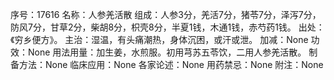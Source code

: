 序号：17616
名称：人参羌活散
组成：人参3分，羌活7分，猪苓7分，泽泻7分，防风7分，甘草2分，柴胡8分，枳壳8分，半夏1钱，木通1钱，赤芍药1钱。
出处：《穷乡便方》。
主治：湿温，有头痛潮热，身体沉困，或汗或泄。
加减：None
功效：None
用法用量：加生姜，水煎服。初用芎苏五苓饮，二用人参羌活散。
制备方法：None
临床应用：None
各家论述：None
用药禁忌：None
附注：None
